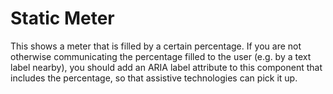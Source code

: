 # Static Meter

This shows a meter that is filled by a certain percentage. If you are not
otherwise communicating the percentage filled to the user (e.g. by a text label
nearby), you should add an ARIA label attribute to this component that
includes the percentage, so that assistive technologies can pick it up.